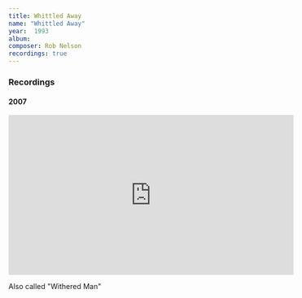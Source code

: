 ```yaml
---
title: Whittled Away
name: "Whittled Away"
year:  1993
album: 
composer: Rob Nelson
recordings: true
---
```


<h3>Recordings</h3>

<h4>2007</h4>

<iframe width="560" height="315" src="https://www.youtube.com/embed/qadRu3_2zD4" frameborder="0" allow="accelerometer; autoplay; encrypted-media; gyroscope; picture-in-picture" allowfullscreen></iframe>

<p>Also called "Withered Man"</p>
